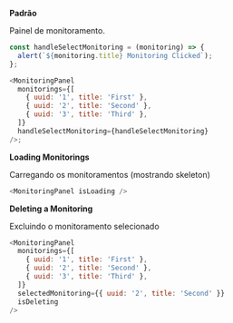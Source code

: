 **Padrão**

Painel de monitoramento.

```js
const handleSelectMonitoring = (monitoring) => {
  alert(`${monitoring.title} Monitoring Clicked`);
};

<MonitoringPanel
  monitorings={[
    { uuid: '1', title: 'First' },
    { uuid: '2', title: 'Second' },
    { uuid: '3', title: 'Third' },
  ]}
  handleSelectMonitoring={handleSelectMonitoring}
/>;
```

**Loading Monitorings**

Carregando os monitoramentos (mostrando skeleton)

```js
<MonitoringPanel isLoading />
```

**Deleting a Monitoring**

Excluindo o monitoramento selecionado

```js
<MonitoringPanel
  monitorings={[
    { uuid: '1', title: 'First' },
    { uuid: '2', title: 'Second' },
    { uuid: '3', title: 'Third' },
  ]}
  selectedMonitoring={{ uuid: '2', title: 'Second' }}
  isDeleting
/>
```
